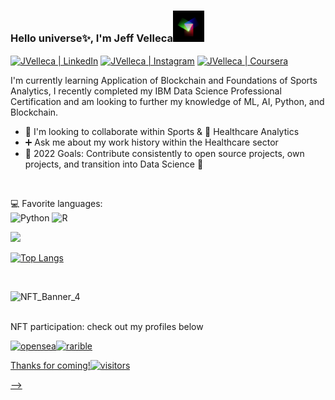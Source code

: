 

### Hello universe:sparkles:, I'm Jeff Velleca<img src="https://github.com/JVelleca/JVelleca/blob/main/LogoLoopGIF.gif" width="50" heaight="50"/>

[<img align="center" alt="JVelleca | LinkedIn" width="22px" src="https://cdn.jsdelivr.net/npm/simple-icons@v3/icons/linkedin.svg" />][linkedin]
[<img align="center" alt="JVelleca | Instagram" width="22px" src="https://cdn.jsdelivr.net/npm/simple-icons@v3/icons/instagram.svg" />][instagram]
[<img align="center" alt="JVelleca | Coursera" width="22px" src="https://cdn.jsdelivr.net/npm/simple-icons@v3/icons/coursera.svg" />][coursera]

I'm currently learning Application of Blockchain and Foundations of Sports Analytics, I recently completed my IBM Data Science Professional Certification and am looking to further my knowledge of ML, AI, Python, and Blockchain.
- 🏒 I'm looking to collaborate within Sports & :dna: Healthcare Analytics
- ➕ Ask me about my work history within the Healthcare sector  
- 🥅 2022 Goals: Contribute consistently to open source projects, own projects, and transition into Data Science 💯

<br />

:computer: Favorite languages:
<br />
![Python](https://img.shields.io/badge/python-3670A0?style=for-the-badge&logo=python&logoColor=ffdd54)
![R](https://img.shields.io/badge/r-%23276DC3.svg?style=for-the-badge&logo=r&logoColor=white)


<img height="180em" src="https://github-readme-stats.vercel.app/api?username=JVelleca&show_icons=true&hide_border=true&&count_private=true&include_all_commits=true" />

[![Top Langs](https://github-readme-stats.vercel.app/api/top-langs/?username=JVelleca&layout=compact)](https://github.com/JVelleca/github-readme-stats)

<br />

![NFT_Banner_4](https://user-images.githubusercontent.com/68663133/139169189-19d614d3-8aaf-45be-86c8-6a3049c9d21d.jpg)

<br />
NFT participation: check out my profiles below
<p align="left">
<a href="https://opensea.io/JVell/"><img alt="opensea" src="https://storage.googleapis.com/opensea-static/Logomark/Logomark-Blue.png" width="40" heaight="40"><a href="https://rarible.com/jvell"><img alt="rarible" src="https://defirate.com/wp-content/uploads/2021/06/rarible-logo.jpeg" width="40" heaight="40"/>  
  
<br />  
  
Thanks for coming!![visitors](https://visitor-badge.glitch.me/badge?page_id=JVelleca)

[linkedin]: https://linkedin.com/in/jeff-velleca-a3a84778
[instagram]: https://instagram.com/jeff.velleca
[coursera]: https://coursera.org/user/d6e98c3f950742fd3e9a8c73049a2b8c
  
  
-->
